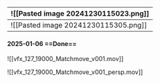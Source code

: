 
| ![[Pasted image 20241230115023.png]] |
| ------------------------------------ |
| ![[Pasted image 20241230115305.png]] |
#### 2025-01-06 ==Done==
![[vfx_127_19000_Matchmove_v001.mov]]

![[vfx_127_19000_Matchmove_v001_persp.mov]]